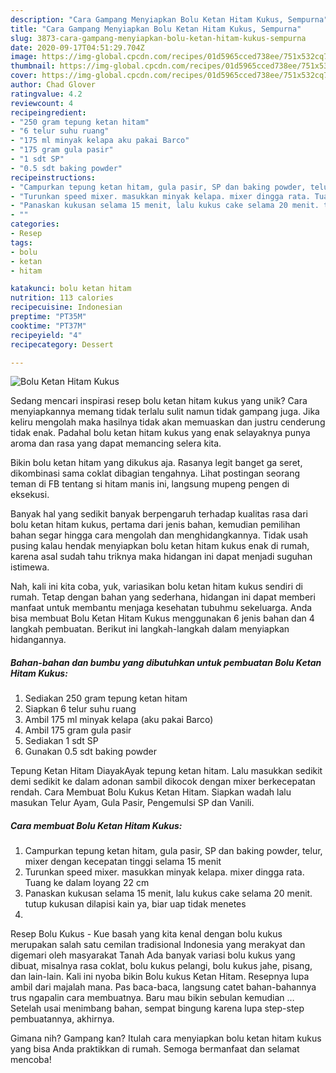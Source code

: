 ```yaml
---
description: "Cara Gampang Menyiapkan Bolu Ketan Hitam Kukus, Sempurna"
title: "Cara Gampang Menyiapkan Bolu Ketan Hitam Kukus, Sempurna"
slug: 3873-cara-gampang-menyiapkan-bolu-ketan-hitam-kukus-sempurna
date: 2020-09-17T04:51:29.704Z
image: https://img-global.cpcdn.com/recipes/01d5965cced738ee/751x532cq70/bolu-ketan-hitam-kukus-foto-resep-utama.jpg
thumbnail: https://img-global.cpcdn.com/recipes/01d5965cced738ee/751x532cq70/bolu-ketan-hitam-kukus-foto-resep-utama.jpg
cover: https://img-global.cpcdn.com/recipes/01d5965cced738ee/751x532cq70/bolu-ketan-hitam-kukus-foto-resep-utama.jpg
author: Chad Glover
ratingvalue: 4.2
reviewcount: 4
recipeingredient:
- "250 gram tepung ketan hitam"
- "6 telur suhu ruang"
- "175 ml minyak kelapa aku pakai Barco"
- "175 gram gula pasir"
- "1 sdt SP"
- "0.5 sdt baking powder"
recipeinstructions:
- "Campurkan tepung ketan hitam, gula pasir, SP dan baking powder, telur, mixer dengan kecepatan tinggi selama 15 menit"
- "Turunkan speed mixer. masukkan minyak kelapa. mixer dingga rata. Tuang ke dalam loyang 22 cm"
- "Panaskan kukusan selama 15 menit, lalu kukus cake selama 20 menit. tutup kukusan dilapisi kain ya, biar uap tidak menetes"
- ""
categories:
- Resep
tags:
- bolu
- ketan
- hitam

katakunci: bolu ketan hitam 
nutrition: 113 calories
recipecuisine: Indonesian
preptime: "PT35M"
cooktime: "PT37M"
recipeyield: "4"
recipecategory: Dessert

---
```



![Bolu Ketan Hitam Kukus](https://img-global.cpcdn.com/recipes/01d5965cced738ee/751x532cq70/bolu-ketan-hitam-kukus-foto-resep-utama.jpg)

Sedang mencari inspirasi resep bolu ketan hitam kukus yang unik? Cara menyiapkannya memang tidak terlalu sulit namun tidak gampang juga. Jika keliru mengolah maka hasilnya tidak akan memuaskan dan justru cenderung tidak enak. Padahal bolu ketan hitam kukus yang enak selayaknya punya aroma dan rasa yang dapat memancing selera kita.

Bikin bolu ketan hitam yang dikukus aja. Rasanya legit banget ga seret, dikombinasi sama coklat dibagian tengahnya. Lihat postingan seorang teman di FB tentang si hitam manis ini, langsung mupeng pengen di eksekusi.

Banyak hal yang sedikit banyak berpengaruh terhadap kualitas rasa dari bolu ketan hitam kukus, pertama dari jenis bahan, kemudian pemilihan bahan segar hingga cara mengolah dan menghidangkannya. Tidak usah pusing kalau hendak menyiapkan bolu ketan hitam kukus enak di rumah, karena asal sudah tahu triknya maka hidangan ini dapat menjadi suguhan istimewa.


Nah, kali ini kita coba, yuk, variasikan bolu ketan hitam kukus sendiri di rumah. Tetap dengan bahan yang sederhana, hidangan ini dapat memberi manfaat untuk membantu menjaga kesehatan tubuhmu sekeluarga. Anda bisa membuat Bolu Ketan Hitam Kukus menggunakan 6 jenis bahan dan 4 langkah pembuatan. Berikut ini langkah-langkah dalam menyiapkan hidangannya.

<!--inarticleads1-->

##### Bahan-bahan dan bumbu yang dibutuhkan untuk pembuatan Bolu Ketan Hitam Kukus:

1. Sediakan 250 gram tepung ketan hitam
1. Siapkan 6 telur suhu ruang
1. Ambil 175 ml minyak kelapa (aku pakai Barco)
1. Ambil 175 gram gula pasir
1. Sediakan 1 sdt SP
1. Gunakan 0.5 sdt baking powder


Tepung Ketan Hitam DiayakAyak tepung ketan hitam. Lalu masukkan sedikit demi sedikit ke dalam adonan sambil dikocok dengan mixer berkecepatan rendah. Cara Membuat Bolu Kukus Ketan Hitam. Siapkan wadah lalu masukan Telur Ayam, Gula Pasir, Pengemulsi SP dan Vanili. 

<!--inarticleads2-->

##### Cara membuat Bolu Ketan Hitam Kukus:

1. Campurkan tepung ketan hitam, gula pasir, SP dan baking powder, telur, mixer dengan kecepatan tinggi selama 15 menit
1. Turunkan speed mixer. masukkan minyak kelapa. mixer dingga rata. Tuang ke dalam loyang 22 cm
1. Panaskan kukusan selama 15 menit, lalu kukus cake selama 20 menit. tutup kukusan dilapisi kain ya, biar uap tidak menetes
1. 


Resep Bolu Kukus - Kue basah yang kita kenal dengan bolu kukus merupakan salah satu cemilan tradisional Indonesia yang merakyat dan digemari oleh masyarakat Tanah Ada banyak variasi bolu kukus yang dibuat, misalnya rasa coklat, bolu kukus pelangi, bolu kukus jahe, pisang, dan lain-lain. Kali ini nyoba bikin Bolu kukus Ketan Hitam. Resepnya lupa ambil dari majalah mana. Pas baca-baca, langsung catet bahan-bahannya trus ngapalin cara membuatnya. Baru mau bikin sebulan kemudian … Setelah usai menimbang bahan, sempat bingung karena lupa step-step pembuatannya, akhirnya. 

Gimana nih? Gampang kan? Itulah cara menyiapkan bolu ketan hitam kukus yang bisa Anda praktikkan di rumah. Semoga bermanfaat dan selamat mencoba!
